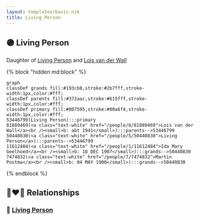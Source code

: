 ```yaml
---
layout: templates/basic.njk
title: Living Person
---
```

## 🟣 Living Person

Daughter of [Living Person](/people/5/50440830) and [Lois van der Wall](/people/8/81889469)

{% block "hidden md:block" %}
```mermaid
graph
classDef grands fill:#193cb8,stroke:#2b7fff,stroke-width:1px,color:#fff;
classDef parents fill:#372aac,stroke:#615fff,stroke-width:1px,color:#fff;
classDef primary fill:#007595,stroke:#00a6f4,stroke-width:1px,color:#fff;
53446799(Living Person):::primary
81889469(<a class="text-white" href="/people/8/81889469">Lois van der Wall</a><br /><small>b: abt 1941</small>):::parents-->53446799
50440830(<a class="text-white" href="/people/5/50440830">Living Person</a>):::parents-->53446799
11612484(<a class="text-white" href="/people/1/11612484">Ida Mary Geelhoed</a><br /><small>b: 18 DEC 1907</small>):::grands-->50440830
7474832(<a class="text-white" href="/people/7/7474832">Martin Postma</a><br /><small>b: 04 MAY 1900</small>):::grands-->50440830
```
{% endblock %}

## 👩‍❤️‍👨 Relationships

### 🔵 [Living Person](/people/6/61210304)
